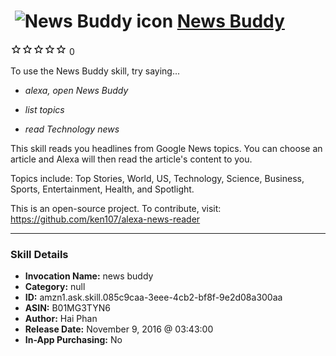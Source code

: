 # &nbsp;<img src="skill_icon" alt="News Buddy icon" width="36"> [News Buddy](http://alexa.amazon.com/#skills/amzn1.ask.skill.085c9caa-3eee-4cb2-bf8f-9e2d08a300aa)
![0 stars](../../images/ic_star_border_black_18dp_1x.png)![0 stars](../../images/ic_star_border_black_18dp_1x.png)![0 stars](../../images/ic_star_border_black_18dp_1x.png)![0 stars](../../images/ic_star_border_black_18dp_1x.png)![0 stars](../../images/ic_star_border_black_18dp_1x.png) 0

To use the News Buddy skill, try saying...

* *alexa, open News Buddy*

* *list topics*

* *read Technology news*

This skill reads you headlines from Google News topics.  You can choose an article and Alexa will then read the article's content to you.

Topics include: Top Stories, World, US, Technology, Science, Business, Sports, Entertainment, Health, and Spotlight.

This is an open-source project. To contribute, visit:  https://github.com/ken107/alexa-news-reader

***

### Skill Details

* **Invocation Name:** news buddy
* **Category:** null
* **ID:** amzn1.ask.skill.085c9caa-3eee-4cb2-bf8f-9e2d08a300aa
* **ASIN:** B01MG3TYN6
* **Author:** Hai Phan
* **Release Date:** November 9, 2016 @ 03:43:00
* **In-App Purchasing:** No
